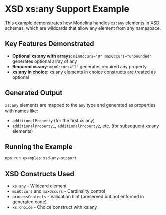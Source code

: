 # XSD xs:any Support Example

This example demonstrates how Modelina handles `xs:any` elements in XSD schemas, which are wildcards that allow any element from any namespace.

## Key Features Demonstrated

- **Optional xs:any with arrays**: `minOccurs="0" maxOccurs="unbounded"` generates optional array of any
- **Required xs:any**: `minOccurs="1"` generates required any property
- **xs:any in choice**: xs:any elements in choice constructs are treated as optional

## Generated Output

`xs:any` elements are mapped to the `any` type and generated as properties with names like:
- `additionalProperty` (for the first xs:any)
- `additionalProperty1`, `additionalProperty2`, etc. (for subsequent xs:any elements)

## Running the Example

```bash
npm run examples:xsd-any-support
```

## XSD Constructs Used

- `xs:any` - Wildcard element
- `minOccurs` and `maxOccurs` - Cardinality control
- `processContents` - Validation hint (preserved but not enforced in generated code)
- `xs:choice` - Choice construct with xs:any


